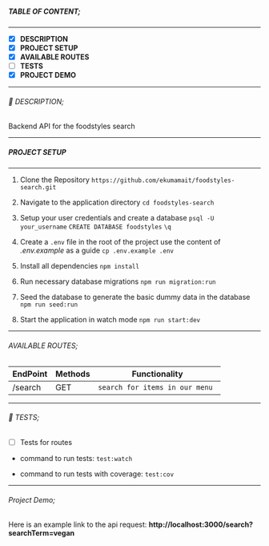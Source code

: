 ##### TABLE OF CONTENT;

------------

- [x] **DESCRIPTION**
- [x] **PROJECT SETUP**
- [x] **AVAILABLE ROUTES**
- [ ] **TESTS**
- [x] **PROJECT DEMO**

------------

###### :page_facing_up: DESCRIPTION;

Backend API for the foodstyles search

------------

##### PROJECT SETUP

------------

1. Clone the Repository
`https://github.com/ekumamait/foodstyles-search.git`

2. Navigate to the application directory
`cd foodstyles-search`

3. Setup your user credentials and create a database
`psql -U your_username`
`CREATE DATABASE foodstyles`
`\q`

4. Create a `.env` file in the root of the project use the content of _.env.example_ as a guide
`cp .env.example .env`

5. Install all dependencies
`npm install`

6. Run necessary database migrations
`npm run migration:run`

7. Seed the database to generate the basic dummy data in the database
`npm run seed:run`

8. Start the application in watch mode
`npm run start:dev`

------------

###### AVAILABLE ROUTES;

|  EndPoint   | Methods | Functionality |
| ------------ |------------| ------------ |
| /search | GET | `search for items in our menu `  |

------------


###### :microscope: TESTS;

- [ ] Tests for routes

- command to run tests:
    ` test:watch `

- command to run tests with coverage:
    ` test:cov `
------------

###### Project Demo;

Here is an example link to the api request:
**http://localhost:3000/search?searchTerm=vegan**
